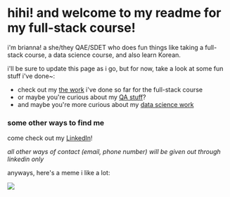 # hihi! and welcome to my readme for my full-stack course!

<p>i'm brianna! a she/they QAE/SDET who does fun things like taking a full-stack course, a data science course, and also learn Korean.</p>
<p>i'll be sure to update this page as i go, but for now, take a look at some fun stuff i've done~:</p>
<ul>
    <li>check out my <a href="https://github.com/thegooz45/full-stack-course">the work</a> i've done so far for the full-stack course</li>
    <li>or maybe you're curious about my <a href="https://github.com/thegooz45/qa-work">QA stuff</a>?</li>
    <li>and maybe you're more curious about my <a href="https://github.com/thegooz45/jupyter-notebooks">data science work</a></li>
</ul>

<h3>some other ways to find me</h3>
<p>come check out my <a href="https://www.linkedin.com/in/briguz4590/">LinkedIn</a>!</p>
<p><em>all other ways of contact (email, phone number) will be given out through linkedin only</em></p>

anyways, here's a meme i like a lot:

<img src="https://i.pinimg.com/736x/96/59/3b/96593b9baa10020e25c457e9614eb5ea.jpg" />
